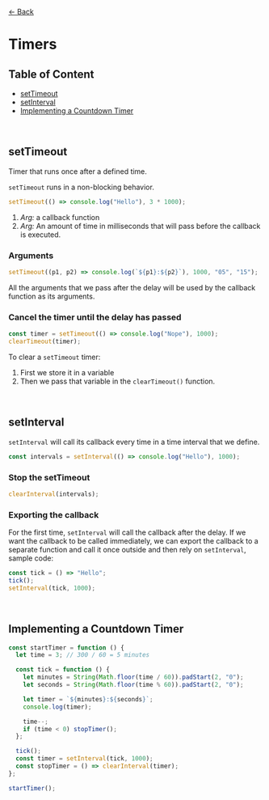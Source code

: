 [&larr; Back](./README.md)

# Timers

## Table of Content

- [setTimeout](#settimeout)
- [setInterval](#setinterval)
- [Implementing a Countdown Timer](#implementing-a-countdown-timer)

<br>

## setTimeout

Timer that runs once after a defined time.

`setTimeout` runs in a non-blocking behavior.

```js
setTimeout(() => console.log("Hello"), 3 * 1000);
```

1. _Arg:_ a callback function
2. _Arg:_ An amount of time in milliseconds that will pass before the callback is executed.

### Arguments

```js
setTimeout((p1, p2) => console.log(`${p1}:${p2}`), 1000, "05", "15");
```

All the arguments that we pass after the delay will be used by the callback function as its arguments.

### Cancel the timer until the delay has passed

```js
const timer = setTimeout(() => console.log("Nope"), 1000);
clearTimeout(timer);
```

To clear a `setTimeout` timer:

1. First we store it in a variable
2. Then we pass that variable in the `clearTimeout()` function.

<br>

## setInterval

`setInterval` will call its callback every time in a time interval that we define.

```js
const intervals = setInterval(() => console.log("Hello"), 1000);
```

### Stop the setTimeout

```js
clearInterval(intervals);
```

### Exporting the callback

For the first time, `setInterval` will call the callback after the delay. If we want the callback to be called immediately, we can export the callback to a separate function and call it once outside and then rely on `setInterval`, sample code:

```js
const tick = () => "Hello";
tick();
setInterval(tick, 1000);
```

<br>

## Implementing a Countdown Timer

```js
const startTimer = function () {
  let time = 3; // 300 / 60 = 5 minutes

  const tick = function () {
    let minutes = String(Math.floor(time / 60)).padStart(2, "0");
    let seconds = String(Math.floor(time % 60)).padStart(2, "0");

    let timer = `${minutes}:${seconds}`;
    console.log(timer);

    time--;
    if (time < 0) stopTimer();
  };

  tick();
  const timer = setInterval(tick, 1000);
  const stopTimer = () => clearInterval(timer);
};

startTimer();
```

<br>

